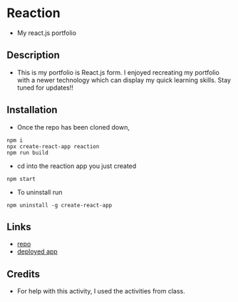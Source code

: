 # Reaction
- My react.js portfolio 

## Description
- This is my portfolio is React.js form. I enjoyed recreating my portfolio with a newer technology which can display my quick learning skills. Stay tuned for updates!!


## Installation
- Once the repo has been cloned down, 
```
npm i
npx create-react-app reaction
npm run build
```
- cd into the reaction app you just created 
```
npm start
```

- To uninstall run
```
npm uninstall -g create-react-app
```
## Links
- [repo](https://github.com/Reagintaylor/Reaction)
- [deployed app](https://reagintaylor.github.io/Reaction/)



## Credits

- For help with this activity, I used the activities from class.
